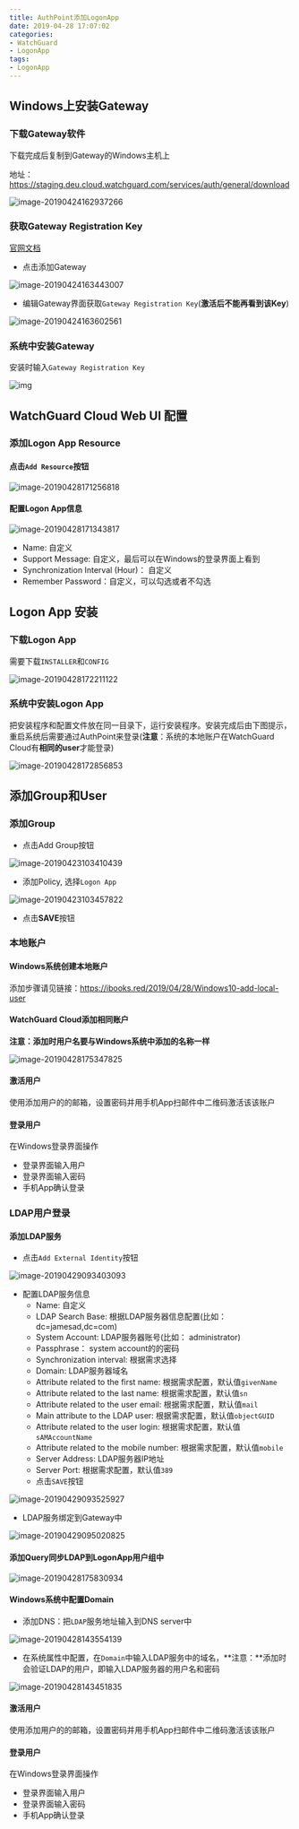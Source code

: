 ```yaml
---
title: AuthPoint添加LogonApp
date: 2019-04-28 17:07:02
categories:
- WatchGuard
- LogonApp
tags:
- LogonApp
---
```


## Windows上安装Gateway

### 下载Gateway软件

下载完成后复制到Gateway的Windows主机上

地址： https://staging.deu.cloud.watchguard.com/services/auth/general/download

![image-20190424162937266](https://ws3.sinaimg.cn/large/006tNc79gy1g2dt0wdyx8j30yz09mt9n.jpg)

<!--more-->

### 获取Gateway Registration Key

[官网文档](https://www.watchguard.com/help/docs/help-center/en-US/Content/en-US/authpoint/gateway-registration-key.html)

- 点击添加Gateway

![image-20190424163443007](https://ws3.sinaimg.cn/large/006tNc79gy1g2dt5zgq6qj30fq07pjrp.jpg)

- 编辑Gateway界面获取`Gateway Registration Key`(**激活后不能再看到该Key**)

![image-20190424163602561](https://ws4.sinaimg.cn/large/006tNc79gy1g2dt7d4ibpj30xr0btgml.jpg)

### 系统中安装Gateway

安装时输入`Gateway Registration Key`

![img](https://ws4.sinaimg.cn/large/006tNc79gy1g2dtbyvz5pj30h408owfa.jpg)



## WatchGuard Cloud Web UI 配置

### 添加Logon App Resource

#### 点击`Add Resource`按钮

![image-20190428171256818](https://ws2.sinaimg.cn/large/006tNc79gy1g2igr1k6bxj30gn06gt94.jpg)

<!--more-->

#### 配置Logon App信息

![image-20190428171343817](https://ws3.sinaimg.cn/large/006tNc79gy1g2igru3upej30ny0cy0t8.jpg)

- Name: 自定义
- Support Message: 自定义，最后可以在Windows的登录界面上看到
- Synchronization Interval (Hour)： 自定义
- Remember Password：自定义，可以勾选或者不勾选

## Logon App 安装

### 下载Logon App

需要下载`INSTALLER`和`CONFIG`

![image-20190428172211122](https://ws1.sinaimg.cn/large/006tNc79gy1g2ih0lsd0zj30xo0fftap.jpg)

### 系统中安装Logon App

把安装程序和配置文件放在同一目录下，运行安装程序。安装完成后由下图提示，重启系统后需要通过AuthPoint来登录(**注意**：系统的本地账户在WatchGuard Cloud有**相同的user**才能登录)

![image-20190428172856853](https://ws3.sinaimg.cn/large/006tNc79gy1g2ih7n1ofej30is08mdii.jpg)

## 添加Group和User

### 添加Group

- 点击Add Group按钮

![image-20190423103410439](https://ws2.sinaimg.cn/large/006tNc79gy1g2cd4izkdqj30h30c3js7.jpg)

- 添加Policy, 选择`Logon App`

![image-20190423103457822](https://ws1.sinaimg.cn/large/006tNc79gy1g2cd5cg9h5j30qg0ld0ts.jpg)

- 点击**SAVE**按钮

### 本地账户

#### Windows系统创建本地账户

添加步骤请见链接：https://ibooks.red/2019/04/28/Windows10-add-local-user

#### WatchGuard Cloud添加相同账户

**注意：**添加时用户名要与Windows系统中添加的名称**一样**

![image-20190428175347825](https://ws2.sinaimg.cn/large/006tNc79gy1g2ihxhxw0vj30hp0bmjsa.jpg)

#### 激活用户

使用添加用户的的邮箱，设置密码并用手机App扫邮件中二维码激活该该账户

#### 登录用户

在Windows登录界面操作

- 登录界面输入用户
- 登录界面输入密码
- 手机App确认登录

### LDAP用户登录

#### 添加LDAP服务

- 点击`Add External Identity`按钮

![image-20190429093403093](https://ws3.sinaimg.cn/large/006tNc79gy1g2j93v3njej30ih07o3yx.jpg)

- 配置LDAP服务信息
  - Name: 自定义
  - LDAP Search Base: 根据LDAP服务器信息配置(比如： dc=jamesad,dc=com)
  - System Account: LDAP服务器账号(比如： administrator)
  - Passphrase： system account的的密码
  - Synchronization interval:  根据需求选择
  - Domain: LDAP服务器域名
  - Attribute related to the first name: 根据需求配置，默认值`givenName`
  - Attribute related to the last name: 根据需求配置，默认值`sn`
  - Attribute related to the user email: 根据需求配置，默认值`mail`
  - Main attribute to the LDAP user: 根据需求配置，默认值`objectGUID`
  - Attribute related to the user login: 根据需求配置，默认值`sAMAccountName`
  - Attribute related to the mobile number: 根据需求配置，默认值`mobile`
  - Server Address: LDAP服务器IP地址
  - Server Port: 根据需求配置，默认值`389`
  - 点击`SAVE`按钮

![image-20190429093525927](https://ws3.sinaimg.cn/large/006tNc79gy1g2j959nl1aj30pc0mzmyo.jpg)

- LDAP服务绑定到Gateway中

![image-20190429095020825](https://ws3.sinaimg.cn/large/006tNc79gy1g2j9ksa6m9j30p60nqgn1.jpg)



#### 添加Query同步LDAP到LogonApp用户组中

![image-20190428175830934](https://ws4.sinaimg.cn/large/006tNc79gy1g2ii2edw6aj314n08e3zg.jpg)

#### Windows系统中配置Domain

- 添加DNS：把`LDAP`服务地址输入到DNS server中

![image-20190428143554139](https://ws3.sinaimg.cn/large/006tNc79gy1g2ii57f032j30ku0nm7ak.jpg)

- 在系统属性中配置，在`Domain`中输入LDAP服务中的域名，**注意：**添加时会验证LDAP的用户，即输入LDAP服务器的用户名和密码

![image-20190428143451835](https://ws2.sinaimg.cn/large/006tNc79gy1g2ii3je93dj31360okgwa.jpg)

#### 激活用户

使用添加用户的的邮箱，设置密码并用手机App扫邮件中二维码激活该该账户

#### 登录用户

在Windows登录界面操作

- 登录界面输入用户
- 登录界面输入密码
- 手机App确认登录